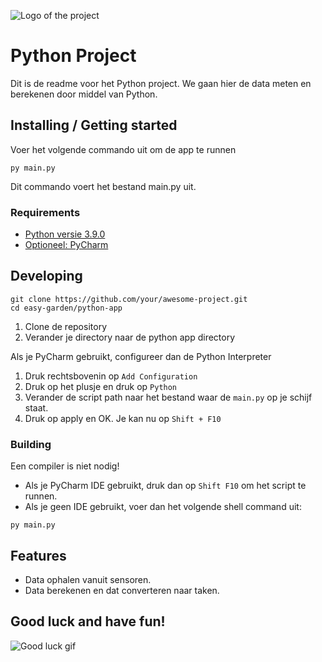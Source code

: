 ![Logo of the project](https://github.com/GewoonGianni/EasyGarden/blob/master/docs/img/logo_easygarden.png?raw=true)

# Python Project

Dit is de readme voor het Python project. We gaan hier de data meten en berekenen door middel van Python.

## Installing / Getting started

Voer het volgende commando uit om de app te runnen

```shell
py main.py
```

Dit commando voert het bestand main.py uit.

### Requirements

* [Python versie 3.9.0](https://www.python.org/ftp/python/3.9.0/python-3.9.0-amd64.exe)
* [Optioneel: PyCharm](https://www.jetbrains.com/pycharm/download/)


## Developing

```shell
git clone https://github.com/your/awesome-project.git
cd easy-garden/python-app
```

1. Clone de repository
2. Verander je directory naar de python app directory

Als je PyCharm gebruikt, configureer dan de Python Interpreter
1. Druk rechtsbovenin op `Add Configuration`
2. Druk op het plusje en druk op `Python`
3. Verander de script path naar het bestand waar de `main.py` op je schijf staat.
4. Druk op apply en OK. Je kan nu op `Shift + F10`

### Building

Een compiler is niet nodig!

* Als je PyCharm IDE gebruikt, druk dan op `Shift F10` om het script te runnen.
* Als je geen IDE gebruikt, voer dan het volgende shell command uit:

```shell
py main.py
```

## Features

* Data ophalen vanuit sensoren.
* Data berekenen en dat converteren naar taken.

## Good luck and have fun!
![Good luck gif](https://external-content.duckduckgo.com/iu/?u=https%3A%2F%2Fmedia.giphy.com%2Fmedia%2Fl49JHz7kJvl6MCj3G%2Fgiphy.gif&f=1&nofb=1)